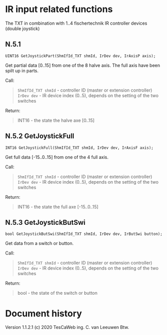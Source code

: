 #  IR input related functions
The TXT in combination with 1..4 fischertechnik IR controller devices (double joystick)

## N.5.1
```
UINT16 GetJoystickPart(ShmIfId_TXT shmId, IrDev dev, IrAxisP axis);
```

Get partial data [0..15] from one of the 8 halve axis. The full axis have been spilt up in parts.<br/>

Call: <br/>
> ```ShmIfId_TXT shmId``` - controller ID (master or extension controller)<br/>
> ```IrDev dev``` - IR device  index (0..5), depends on the setting of the two switches <br/>
    
Return:<br/> 
> INT16 - the state the halve axe [0..15]

## N.5.2 GetJoystickFull
```
INT16 GetJoystickFull(ShmIfId_TXT shmId, IrDev dev, IrAxisF axis);
```
Get full data  [-15..0..15] from one of the 4 full axis.<br/>

Call: <br/>
> ```ShmIfId_TXT shmId``` - controller ID (master or extension controller)<br/>
> ```IrDev dev``` - IR device  index (0..5), depends on the setting of the two switches <br/>
    
Return:<br/> 
> INT16 - the state the full axe [-15..0..15]

## N.5.3 GetJoystickButSwi
```
bool GetJoystickButSwi(ShmIfId_TXT shmId, IrDev dev, IrButSwi button);
```
Get data from a switch or button.<br/>

Call: <br/>
> ```ShmIfId_TXT shmId``` - controller ID (master or extension controller)<br/>
> ```IrDev dev``` - IR device  index (0..5), depends on the setting of the two switches <br/>
    
Return:<br/> 
> bool - the state of the switch or button


# Document history
Version 1.1.2.1
(c) 2020 TesCaWeb ing. C. van Leeuwen Btw.